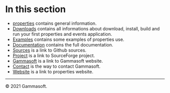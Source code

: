 
# In this section

* [properties](home.md) contains general information.
* [Downloads](downloads.md) contains all informations about download, install, build and run your first properties and events application.
* [Examples](examples.md) contains some examples of properties use.
* [Documentation](documentation.md) contains the full documentation.
* [Sources](https://github.com/gammasoft71/properties) is a link to Github sources.
* [Project](https://sourceforge.net/projects/properties/) is a link to SourceForge project.
* [Gammasoft](https://gammasoft71.wixsite.com/gammasoft) is a link to Gammasoft website.
* [Contact](contact.md) is the way to contact Gammasoft.
* [Website](https://gammasoft71.wixsite.com/properties) is a link to properties website.

______________________________________________________________________________________________

© 2021 Gammasoft.
